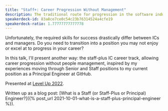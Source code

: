 ```yaml
---
title: "Staff+: Career Progression Without Management"
description: The traditional route for progression in the software industry is from a senior-level individual contributor (IC), e.g. a senior engineer/marketer/data scientist/designer, into a management role.
speakerdeck-id: 83a8ce7ce0c54c23b76314524a4cfe19
speakerdeck-ratio: 1.77777777777778
---
```

Unfortunately, the required skills for success drastically differ between ICs and managers. Do you need to transition into a position you may not enjoy or excel at to progress in your career?

In this talk, I'll present another way: the staff-plus IC career track, allowing career progression without people management, inspired by my experiences moving through Senior and Staff positions to my current position as a Principal Engineer at GitHub.

Presented at [Level Up 2022](https://turingfest.com/level-up/).

Written up as a blog post: [What is a Staff (or Staff-Plus or Principal) Engineer?]({% post_url 2021-10-01-what-is-a-staff-plus-principal-engineer %}).
